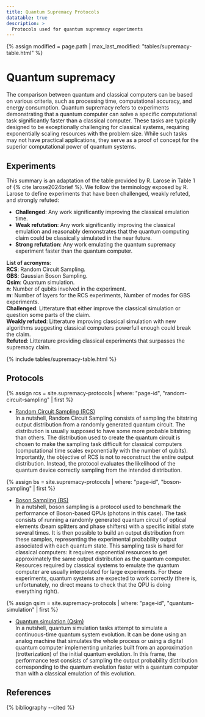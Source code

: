 ```yaml
---
title: Quantum Supremacy Protocols
datatable: true
description: >
  Protocols used for quantum supremacy experiments
---
```

{% assign modified = page.path | max_last_modified: "tables/supremacy-table.html" %}

# Quantum supremacy

The comparison between quantum and classical computers can be based on various criteria, such as processing time, computational accuracy, and energy consumption. Quantum supremacy refers to experiments demonstrating that a quantum computer can solve a specific computational task significantly faster than a classical computer. These tasks are typically designed to be exceptionally challenging for classical systems, requiring exponentially scaling resources with the problem size. While such tasks may not have practical applications, they serve as a proof of concept for the superior computational power of quantum systems.

## Experiments

This summary is an adaptation of the table provided by R. Larose in Table 1 of {% cite larose2024brief %}. We follow the terminology exposed by R. Larose to define experiments that have been challenged, weakly refuted, and strongly refuted:
- **Challenged**: Any work significantly improving the classical emulation time.
- **Weak refutation**: Any work significantly improving the classical emulation and reasonably demonstrates that the quantum computing claim could be classically simulated in the near future.
- **Strong refutation**: Any work emulating the quantum supremacy experiment faster than the quantum computer.  


**List of acronyms**:  
**RCS**: Random Circuit Sampling.  
**GBS**: Gaussian Boson Sampling.  
**Qsim**: Quantum simulation.  
**n**: Number of qubits involved in the experiment.  
**m**: Number of layers for the RCS experiments, Number of modes for GBS experiments.  
**Challenged**: Litterature that either improve the classical simulation or question some parts of the claim.  
**Weakly refuted**: Litterature improving classical simulation with new algorithms suggesting classical computers powerfull enough could break the claim.  
**Refuted**: Litterature providing classical experiments that surpasses the supremacy claim.  

{% include tables/supremacy-table.html %}

<script type="text/javascript">
    $(document).ready(function() {
      $('.supremacy-table').DataTable(
        {
          "pageLength": 100,
          "drawCallback": function(settings){ 
            MathJax.Hub.Queue(["Typeset", MathJax.Hub]); 
          }
        } 
      );
    });
</script>

## Protocols

{% assign rcs = site.supremacy-protocols | where: "page-id", "random-circuit-sampling" | first %}
- <a href="{{ rcs.url | prepend: site.baseurl }}">Random Circuit Sampling (RCS)</a>  
In a nutshell, Random Circuit Sampling consists of sampling the bitstring output distribution from a randomly generated quantum circuit. The distribution is usually supposed to have some more probable bitstring than others. The distribution used to create the quantum circuit is chosen to make the sampling task difficult for classical computers (computational time scales exponentially with the number of qubits). Importantly, the objective of RCS is not to reconstruct the entire output distribution. Instead, the protocol evaluates the likelihood of the quantum device correctly sampling from the intended distribution.

{% assign bs = site.supremacy-protocols | where: "page-id", "boson-sampling" | first %}
- <a href="{{ bs.url | prepend: site.baseurl }}">Boson Sampling (BS)</a>  
In a nutshell, boson sampling is a protocol used to benchmark the performance of Boson-based QPUs (photons in this case). The task consists of running a randomly generated quantum circuit of optical elements (beam splitters and phase shifters) with a specific initial state several times. It is then possible to build an output distribution from these samples, representing the experimental probability output associated with each quantum state. This sampling task is hard for classical computers: it requires exponential resources to get approximately the same output distribution as the quantum computer. Resources required by classical systems to emulate the quantum computer are usually interpolated for large experiments. For these experiments, quantum systems are expected to work correctly (there is, unfortunately, no direct means to check that the QPU is doing everything right).

{% assign qsim = site.supremacy-protocols | where: "page-id", "quantum-simulation" | first %}
- <a href="{{ qsim.url | prepend: site.baseurl }}">Quantum simulation (Qsim)</a>  
In a nutshell, quantum simulation tasks attempt to simulate a continuous-time quantum system evolution. It can be done using an analog machine that simulates the whole process or using a digital quantum computer implementing unitaries built from an approximation (trotterization) of the initial quantum evolution. In this frame, the performance test consists of sampling the output probability distribution corresponding to the quantum evolution faster with a quantum computer than with a classical emulation of this evolution.  

## References
{% bibliography --cited %}